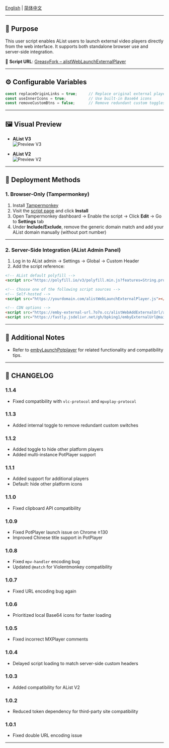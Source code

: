 [English](README.md) | [简体中文](README.zh-Hans.md)

---

## 🎯 Purpose
This user script enables AList users to launch external video players directly from the web interface. It supports both standalone browser use and server-side integration.

📜 **Script URL**: [GreasyFork – alistWebLaunchExternalPlayer](https://greasyfork.org/zh-CN/scripts/494829)

---

## ⚙️ Configurable Variables

```js
const replaceOriginLinks = true;     // Replace original external player links
const useInnerIcons = true;          // Use built-in Base64 icons
const removeCustomBtns = false;      // Remove redundant custom toggles
```

---

## 🖼️ Visual Preview

- **AList V3**  
  ![Preview V3](https://emby-external-url.7o7o.cc/alistWebAddExternalUrl/preview/preview01.png)

- **AList V2**  
  ![Preview V2](https://emby-external-url.7o7o.cc/alistWebAddExternalUrl/preview/preview02.png)

---

## 🧩 Deployment Methods

### 1. Browser-Only (Tampermonkey)

1. Install [Tampermonkey](https://www.tampermonkey.net)
2. Visit the [script page](https://greasyfork.org/zh-CN/scripts/494829) and click **Install**
3. Open Tampermonkey dashboard → Enable the script → Click **Edit** → Go to **Settings** tab
4. Under **Include/Exclude**, remove the generic domain match and add your AList domain manually (without port number)

---

### 2. Server-Side Integration (AList Admin Panel)

1. Log in to AList admin → Settings → Global → Custom Header
2. Add the script reference:

```html
<!-- AList default polyfill -->
<script src="https://polyfill.io/v3/polyfill.min.js?features=String.prototype.replaceAll"></script>

<!-- Choose one of the following script sources -->
<!-- Self-hosted -->
<script src="https://yourdomain.com/alistWebLaunchExternalPlayer.js"></script>

<!-- CDN options -->
<script src="https://emby-external-url.7o7o.cc/alistWebAddExternalUrl/alistWebLaunchExternalPlayer.js"></script>
<script src="https://fastly.jsdelivr.net/gh/bpking1/embyExternalUrl@main/embyWebAddExternalUrl/alistWebLaunchExternalPlayer.js"></script>
```

---

## 📌 Additional Notes

- Refer to [embyLaunchPotplayer](https://greasyfork.org/en/scripts/459297-embylaunchpotplayer) for related functionality and compatibility tips.

---

## 📝 CHANGELOG

### 1.1.4
- Fixed compatibility with `vlc-protocol` and `mpvplay-protocol`

### 1.1.3
- Added internal toggle to remove redundant custom switches

### 1.1.2
- Added toggle to hide other platform players
- Added multi-instance PotPlayer support

### 1.1.1
- Added support for additional players
- Default: hide other platform icons

### 1.1.0
- Fixed clipboard API compatibility

### 1.0.9
- Fixed PotPlayer launch issue on Chrome ≥130
- Improved Chinese title support in PotPlayer

### 1.0.8
- Fixed `mpv-handler` encoding bug
- Updated `@match` for Violentmonkey compatibility

### 1.0.7
- Fixed URL encoding bug again

### 1.0.6
- Prioritized local Base64 icons for faster loading

### 1.0.5
- Fixed incorrect MXPlayer comments

### 1.0.4
- Delayed script loading to match server-side custom headers

### 1.0.3
- Added compatibility for AList V2

### 1.0.2
- Reduced token dependency for third-party site compatibility

### 1.0.1
- Fixed double URL encoding issue

---

